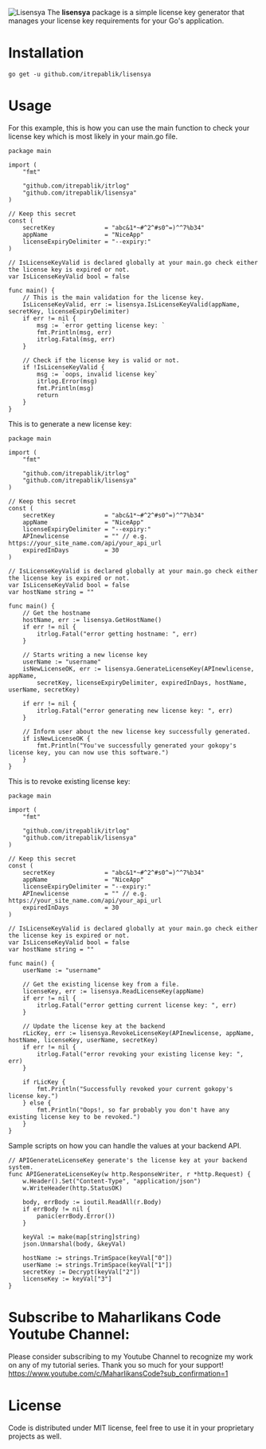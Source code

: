 ![Lisensya](https://user-images.githubusercontent.com/58651329/79626813-ae0d2b00-8165-11ea-9c64-0419b7b91ece.png)
The **lisensya** package is a simple license key generator that manages your license key requirements for your Go's application.

# Installation
```
go get -u github.com/itrepablik/lisensya
```

# Usage
For this example, this is how you can use the main function to check your license key which is most likely in your main.go file.
```
package main

import (
	"fmt"

	"github.com/itrepablik/itrlog"
	"github.com/itrepablik/lisensya"
)

// Keep this secret
const (
	secretKey              = "abc&1*~#^2^#s0^=)^^7%b34"
	appName                = "NiceApp"
	licenseExpiryDelimiter = "--expiry:"
)

// IsLicenseKeyValid is declared globally at your main.go check either the license key is expired or not.
var IsLicenseKeyValid bool = false

func main() {
	// This is the main validation for the license key.
	IsLicenseKeyValid, err := lisensya.IsLicenseKeyValid(appName, secretKey, licenseExpiryDelimiter)
	if err != nil {
		msg := `error getting license key: `
		fmt.Println(msg, err)
		itrlog.Fatal(msg, err)
	}

	// Check if the license key is valid or not.
	if !IsLicenseKeyValid {
		msg := `oops, invalid license key`
		itrlog.Error(msg)
		fmt.Println(msg)
		return
	}
}
```

This is to generate a new license key:
```
package main

import (
	"fmt"

	"github.com/itrepablik/itrlog"
	"github.com/itrepablik/lisensya"
)

// Keep this secret
const (
	secretKey              = "abc&1*~#^2^#s0^=)^^7%b34"
	appName                = "NiceApp"
	licenseExpiryDelimiter = "--expiry:"
	APInewlicense          = "" // e.g. https://your_site_name.com/api/your_api_url
	expiredInDays          = 30
)

// IsLicenseKeyValid is declared globally at your main.go check either the license key is expired or not.
var IsLicenseKeyValid bool = false
var hostName string = ""

func main() {
	// Get the hostname
	hostName, err := lisensya.GetHostName()
	if err != nil {
		itrlog.Fatal("error getting hostname: ", err)
	}

	// Starts writing a new license key
	userName := "username"
	isNewLicenseOK, err := lisensya.GenerateLicenseKey(APInewlicense, appName,
		secretKey, licenseExpiryDelimiter, expiredInDays, hostName, userName, secretKey)

	if err != nil {
		itrlog.Fatal("error generating new license key: ", err)
	}

	// Inform user about the new license key successfully generated.
	if isNewLicenseOK {
		fmt.Println("You've successfully generated your gokopy's license key, you can now use this software.")
	}
}
```

This is to revoke existing license key:
```
package main

import (
	"fmt"

	"github.com/itrepablik/itrlog"
	"github.com/itrepablik/lisensya"
)

// Keep this secret
const (
	secretKey              = "abc&1*~#^2^#s0^=)^^7%b34"
	appName                = "NiceApp"
	licenseExpiryDelimiter = "--expiry:"
	APInewlicense          = "" // e.g. https://your_site_name.com/api/your_api_url
	expiredInDays          = 30
)

// IsLicenseKeyValid is declared globally at your main.go check either the license key is expired or not.
var IsLicenseKeyValid bool = false
var hostName string = ""

func main() {
	userName := "username"

	// Get the existing license key from a file.
	licenseKey, err := lisensya.ReadLicenseKey(appName)
	if err != nil {
		itrlog.Fatal("error getting current license key: ", err)
	}

	// Update the license key at the backend
	rLicKey, err := lisensya.RevokeLicenseKey(APInewlicense, appName, hostName, licenseKey, userName, secretKey)
	if err != nil {
		itrlog.Fatal("error revoking your existing license key: ", err)
	}

	if rLicKey {
		fmt.Println("Successfully revoked your current gokopy's license key.")
	} else {
		fmt.Println("Oops!, so far probably you don't have any existing license key to be revoked.")
	}
}
```

Sample scripts on how you can handle the values at your backend API.
```
// APIGenerateLicenseKey generate's the license key at your backend system.
func APIGenerateLicenseKey(w http.ResponseWriter, r *http.Request) {
	w.Header().Set("Content-Type", "application/json")
	w.WriteHeader(http.StatusOK)

	body, errBody := ioutil.ReadAll(r.Body)
	if errBody != nil {
		panic(errBody.Error())
	}

	keyVal := make(map[string]string)
	json.Unmarshal(body, &keyVal)

	hostName := strings.TrimSpace(keyVal["0"])
	userName := strings.TrimSpace(keyVal["1"])
	secretKey := Decrypt(keyVal["2"])
	licenseKey := keyVal["3"]
}
```

# Subscribe to Maharlikans Code Youtube Channel:
Please consider subscribing to my Youtube Channel to recognize my work on any of my tutorial series. Thank you so much for your support!
https://www.youtube.com/c/MaharlikansCode?sub_confirmation=1

# License
Code is distributed under MIT license, feel free to use it in your proprietary projects as well.
